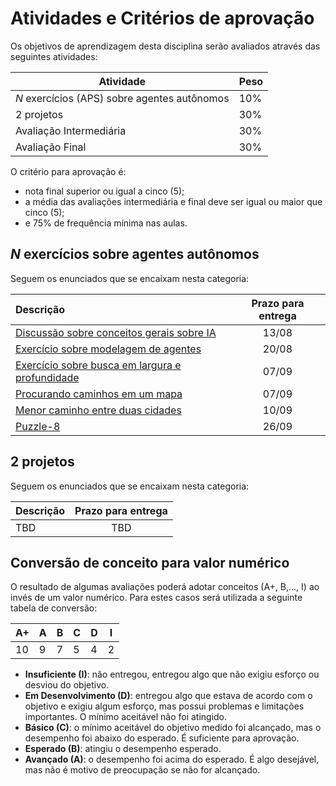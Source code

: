# Atividades e Critérios de aprovação

Os objetivos de aprendizagem desta disciplina serão avaliados através das seguintes atividades: 

| Atividade | Peso |
| ----------| ----------|
| *N* exercícios (APS) sobre agentes autônomos | 10% |
| 2 projetos | 30% | 
| Avaliação Intermediária | 30% | 
| Avaliação Final | 30% | 

O critério para aprovação é:

* nota final superior ou igual a cinco (5);
* a média das avaliações intermediária e final deve ser igual ou maior que cinco (5);
* e 75% de frequência mínima nas aulas. 

## *N* exercícios sobre agentes autônomos

Seguem os enunciados que se encaixam nesta categoria: 

| Descrição                                                                       | Prazo para entrega |
| :------------------------------------------------------------------------------ | :----------------: |
| [Discussão sobre conceitos gerais sobre IA](./aulas/01_introducao_ia/index.md)  |       13/08        |
| [Exercício sobre modelagem de agentes](./aulas/03_configuracao/index.md)        |       20/08        |
| [Exercício sobre busca em largura e profundidade](./aulas/04_x_buscas/index.md) |       07/09        |
| [Procurando caminhos em um mapa](./aulas/05_busca_com_custo/index.md)           |       07/09        |
| [Menor caminho entre duas cidades](./aulas/08_heuristica_parte_2/index.md)      |       10/09        |
| [Puzzle-8](./aulas/08_heuristica_parte_3_aps/index.md) | 26/09 |
<!--
| [Q-Learning e hiperparâmetros](./aulas/15_rl_parte2/index.md) | 15/04 | 
| [Sarsa](./aulas/15_rl_sarsa/index.md) | 22/04 |
-->

## 2 projetos

Seguem os enunciados que se encaixam nesta categoria:

| Descrição                                                                                |  Prazo para entrega |
|:-----------------------------------------------------------------------------------------|:-------------------:|
| TBD | TBD |

<!--
| [Taxi Driver anfíbio](./projetos/2025_01_intermediario/index.md) | 11/04/2025 |
| [Robô e o labirinto](./projetos/2025_01_robo/index.md) | 07/05/2025 | 
-->

## Conversão de conceito para valor numérico

O resultado de algumas avaliações poderá adotar conceitos (A+, B,..., I) ao invés de um valor numérico. Para estes casos será utilizada a seguinte tabela de conversão:

| A+ | A | B | C | D | I |
|----|---|---|---|---|---|
| 10 | 9 | 7 | 5 | 4 | 2 |

* **Insuficiente (I)**: não entregou, entregou algo que não exigiu esforço ou desviou do objetivo.
* **Em Desenvolvimento (D)**: entregou algo que estava de acordo com o objetivo e exigiu algum esforço, mas possui problemas e limitações importantes. O mínimo aceitável não foi atingido.
* **Básico (C)**: o mínimo aceitável do objetivo medido foi alcançado, mas o desempenho foi abaixo do esperado. É suficiente para aprovação.
* **Esperado (B)**: atingiu o desempenho esperado.
* **Avançado (A)**: o desempenho foi acima do esperado. É algo desejável, mas não é motivo de preocupação se não for alcançado.
